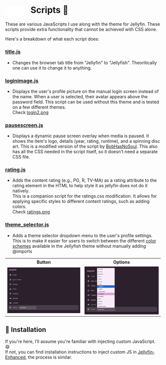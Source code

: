 <img src="../logos/jellyfish.png" alt="jellyfish" width="15%" align="center"/> Scripts 📜
====================

These are various JavaScripts I use along with the theme for Jellyfin. These scripts provide extra functionality that cannot be achieved with CSS alone.

Here's a breakdown of what each script does:

### [title.js](title.js)

-   Changes the browser tab title from "Jellyfin" to "Jellyfish". Theoritically one can use it to change it to anything.

### [loginimage.js](loginimage.js)

-  Displays the user's profile picture on the manual login screen instead of the name. When a user is selected, their avatar appears above the password field. This script can be used without this theme and is tested on a few different themes. \
  Check [login2.png](../screenshots/login2.png)

### [pausescreen.js](pausescreen.js)

- Displays a dynamic pause screen overlay when media is paused. It shows the item's logo, details (year, rating, runtime), and a spinning disc art. This is a modified version of the script by [BobHasNoSoul](https://github.com/BobHasNoSoul/Jellyfin-PauseScreen). This also has all the CSS needed in the script itself, so it doesn't need a separate CSS file.

### [rating.js](rating.js)

- Adds the content rating (e.g., PG, R, TV-MA) as a rating attribute to the rating element in the HTML to help style it as jellyfin does not do it natively. \
  This is a companion script for the ratings.css modification. It allows for applying specific styles to different content ratings, such as adding colors.  \
  Check [ratings.png](../screenshots/ratings.png)


### [theme_selector.js](theme_selector.js)

- Adds a theme selector dropdown menu to the user's profile settings. This is to make it easier for users to switch between the different [color schemes](/colors/) available in the Jellyfish theme without manually adding @imports

<table align="center">
  <tr>
    <th style="text-align:center">Button</th>
    <th style="text-align:center">Options</th>
  </tr>
  <tr>
    <td><img src="../screenshots/theme_select_button.png" width="500"/></td>
    <td><img src="../screenshots/theme_select_options.png" width="500"/></td>
  </tr>
</table>


🚀 Installation
---------------

If you're here, I’ll assume you're familiar with injecting custom JavaScript. 😄 \
If not, you can find installation instructions to inject custom JS in [Jellyfin-Enhanced](https://github.com/n00bcodr/Jellyfin-Enhanced?tab=readme-ov-file#-installation), the process is similar.